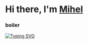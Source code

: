 # Hi there, I'm [Mihel](https://github.com/blackcater/blackcater/raw/main/images/Hi.gif) 
### boiler
[![Typing SVG](https://readme-typing-svg.herokuapp.com?color=%2336BCF7&lines=PH+SonyVegas)](https://git.io/typing-svg)
